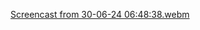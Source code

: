 


[Screencast from 30-06-24 06:48:38.webm](https://github.com/FeruzaErgasheva/lesson-65/assets/156280704/ad199cbd-437f-4558-a42b-e40ed1648a21)
